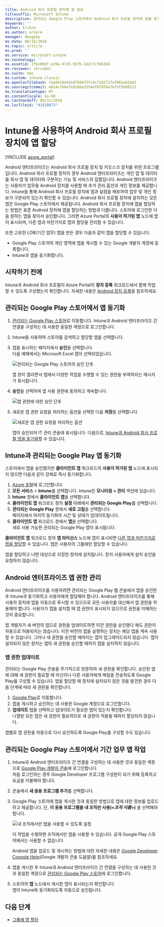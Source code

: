 ```yaml
---
title: Android 회사 프로필 장치에 앱 할당
titlesuffix: Microsoft Intune
description: 관리되는 Google Play 스토어에서 Android 회사 프로필 장치에 앱을 동기화하고 할당하는 방법을 파악합니다.
keywords: ''
author: Erikre
ms.author: erikre
manager: dougeby
ms.date: 06/15/2018
ms.topic: article
ms.prod: ''
ms.service: microsoft-intune
ms.technology: ''
ms.assetid: 2f6c06bf-e29a-4715-937b-1d2c7cf663d4
ms.reviewer: chrisbal
ms.suite: ems
ms.custom: intune-classic
ms.openlocfilehash: faa8918441bd705875fcdc72d3717af001ab2b85
ms.sourcegitcommit: e814cfbbefe818be3254ef6f859a7bf5f5b99123
ms.translationtype: HT
ms.contentlocale: ko-KR
ms.lasthandoff: 08/31/2018
ms.locfileid: "43329873"
---
```

# <a name="assign-apps-to-android-work-profile-devices-with-intune"></a>Intune을 사용하여 Android 회사 프로필 장치에 앱 할당

[!INCLUDE [azure_portal](./includes/azure_portal.md)]

Android 엔터프라이즈는 Android 회사 프로필 장치 및 키오스크 장치를 위한 프로그램입니다. Android 회사 프로필 장치의 경우 Android 엔터프라이즈는 개인 앱 및 데이터를 회사 앱 및 데이터와 구분하는 기능 및 서비스의 집합입니다. Android 엔터프라이즈는 사용자가 업무용 Android 장치를 사용할 때 추가 관리 옵션과 개인 정보를 제공합니다. Intune을 통해 Android 회사 프로필 장치에 앱과 설정을 배포하여 업무 및 개인 정보가 구분되어 있는지 확인할 수 있습니다. Android 회사 프로필 장치에 설치하는 모든 앱은 Google Play 스토어에서 제공됩니다. Android 회사 프로필 장치에 앱을 할당하는 방법은 표준 Android 장치에 앱을 할당하는 방법과 다릅니다. 스토어에 로그인한 다음 원하는 앱을 찾아서 승인합니다. 그러면 Azure Portal의 **사용이 허가된 앱** 노드에 앱이 표시되며, 다른 앱과 마찬가지로 앱의 할당을 관리할 수 있습니다.

또한 고유한 LOB(기간 업무) 앱을 만든 경우 다음과 같이 앱을 할당할 수 있습니다.
- Google Play 스토어의 개인 영역에 앱을 게시할 수 있는 Google 개발자 계정에 등록합니다.
- Intune과 앱을 동기화합니다.

## <a name="before-you-start"></a>시작하기 전에

Intune과 Android 회사 프로필이 Azure Portal의 **장치 등록** 워크로드에서 함께 작업할 수 있도록 구성했는지 확인합니다. 자세한 내용은 [Android 장치 등록](android-work-profile-enroll.md)을 참조하세요.

## <a name="synchronize-an-app-from-the-managed-google-play-store"></a>관리되는 Google Play 스토어에서 앱 동기화

1. [관리되는 Google Play 스토어](https://play.google.com/work)로 이동합니다. Intune과 Android 엔터프라이즈 간 연결을 구성하는 데 사용한 동일한 계정으로 로그인합니다.
2. Intune을 사용하여 스토어를 검색하고 할당할 앱을 선택합니다.
3. 앱을 표시하는 페이지에서 **승인**을 선택합니다.  
    다음 예제에서는 Microsoft Excel 앱이 선택되었습니다.

    ![관리되는 Google Play 스토어의 승인 단추](media/approve.png)
    
   앱 창이 열리면서 앱에서 다양한 작업을 수행할 수 있는 권한을 부여하라는 메시지가 표시됩니다. 

4. **승인**을 선택하여 앱 사용 권한에 동의하고 계속합니다.

    ![앱 권한에 대한 승인 단추](media/approve-app-permissions.png)

5. 새로운 앱 권한 요청을 처리하는 옵션을 선택한 다음 **저장**을 선택합니다.

    ![새로운 앱 권한 요청을 처리하는 옵션](media/approve-app-settings.png)

    앱이 승인되어 IT 관리 콘솔에 표시됩니다. 다음으로, [Intune과 Android 회사 프로필 앱을 동기화](apps-add-android-for-work.md#sync-an-android-for-work-app-with-intune)할 수 있습니다. 

## <a name="sync-a-managed-google-play-app-with-intune"></a>Intune과 관리되는 Google Play 앱 동기화

스토어에서 앱을 승인했지만 **클라이언트 앱** 워크로드의 **사용이 허가된 앱** 노드에 표시되지 않으면 다음과 같이 강제로 즉시 동기화합니다.

1. [Azure 포털](https://portal.azure.com)에 로그인합니다.
2. **모든 서비스** > **Intune**을 선택합니다. Intune은 **모니터링 + 관리** 섹션에 있습니다.
3. **Intune** 창에서 **클라이언트 앱**을 선택합니다.
4. **클라이언트 앱** 워크로드 창의 **설정** 아래에서 **관리되는 Google Play**를 선택합니다.
5. **관리되는 Google Play** 창에서 **새로 고침**을 선택합니다.  
    페이지에서 마지막 동기화의 시간 및 상태가 업데이트됩니다.
6. **클라이언트 앱** 워크로드 창에서 **앱**을 선택합니다.  
    새로 사용 가능한 관리되는 Google Play 앱이 표시됩니다.

**클라이언트 앱** 워크로드 창의 **앱 라이선스** 노드에 앱이 표시되면 [다른 앱과 마찬가지로 앱을 할당](/intune-azure/manage-apps/deploy-apps)할 수 있습니다. 앱은 사용자의 그룹에만 할당할 수 있습니다.

앱을 할당하고 나면 대상으로 지정한 장치에 설치됩니다. 장치 사용자에게 설치 승인을 요청하지 않습니다.

## <a name="manage-android-enterprise-app-permissions"></a>Android 엔터프라이즈 앱 권한 관리
Android 엔터프라이즈를 사용하려면 관리되는 Google Play 웹 콘솔에서 앱을 승인한 후 Intune과 동기화하고 사용자에게 할당해야 합니다. Android 엔터프라이즈를 통해 사용자 장치에 앱을 자동으로 푸시할 수 있으므로 모든 사용자를 대신해서 앱 권한을 허용해야 합니다. 사용자가 앱을 설치할 때 앱 권한이 표시되지 않으므로 권한을 이해하는 것이 중요합니다.

앱 개발자가 새 버전의 앱으로 권한을 업데이트하면 이전 권한을 승인했다 해도 권한이 자동으로 허용되지는 않습니다. 이전 버전의 앱을 실행하는 장치는 해당 앱을 계속 사용할 수 있습니다. 그러나 새 권한을 승인할 때까지는 앱이 업그레이드되지 않습니다. 앱이 설치되지 않은 장치는 앱의 새 권한을 승인할 때까지 앱을 설치하지 않습니다.

### <a name="update-app-permissions"></a>앱 권한 업데이트

관리되는 Google Play 콘솔을 주기적으로 방문하여 새 권한을 확인합니다. 승인된 앱에 대해 새 권한이 필요할 때 자신이나 다른 사용자에게 메일을 전송하도록 Google Play를 구성할 수 있습니다. 앱을 할당할 때 장치에 설치되지 않은 것을 발견한 경우 다음 단계에 따라 새 권한을 확인합니다.

1. [Google Play](http://play.google.com/work)로 이동합니다.
2. 앱을 게시하고 승인하는 데 사용한 Google 계정으로 로그인합니다.
3. **업데이트** 탭을 선택하고 업데이트가 필요한 앱이 있는지 확인합니다.  
    나열된 모든 앱은 새 권한이 필요하므로 새 권한이 적용될 때까지 할당되지 않습니다.

앱별로 앱 권한을 자동으로 다시 승인하도록 Google Play를 구성할 수도 있습니다. 

## <a name="working-with-a-line-of-business-app-from-the-managed-google-play-store"></a>관리되는 Google Play 스토어에서 기간 업무 앱 작업

1. Intune과 Android 엔터프라이즈 간 연결을 구성하는 데 사용한 것과 동일한 계정으로 [Google Play 개발자 콘솔](https://play.google.com/apps/publish)에 로그인합니다.  
    처음 로그인하는 경우 Google Developer 프로그램 구성원이 되기 위해 등록하고 요금을 지불해야 합니다.
2. 콘솔에서 **새 응용 프로그램 추가**를 선택합니다.
3. Google Play 스토어에 앱을 게시한 것과 동일한 방법으로 앱에 대한 정보를 업로드하고 제공합니다. 단, **이 응용 프로그램을 내 조직만 사용(<*조직 이름*>)** 을 선택해야 합니다.

    ![내 조직에서만 앱을 사용할 수 있도록 설정](media/restrict.png)

    이 작업을 수행하면 조직에서만 앱을 사용할 수 있습니다. 공개 Google Play 스토어에서는 사용할 수 없습니다.

    Android 앱을 업로드 및 게시하는 방법에 대한 자세한 내용은 [Google Developer Console Help](https://support.google.com/googleplay/android-developer/answer/113469)(Google 개발자 콘솔 도움말)를 참조하세요.
4. 앱을 게시한 후 Intune과 Android 엔터프라이즈 간 연결을 구성하는 데 사용한 것과 동일한 계정으로 [관리되는 Google Play 스토어](https://play.google.com/work)에 로그인합니다.
5. 스토어의 **앱** 노드에서 게시한 앱이 표시되는지 확인합니다.  
    앱이 Intune와 동기화되도록 자동으로 승인됩니다.

## <a name="next-steps"></a>다음 단계

- [그룹에 앱 할당](apps-deploy.md) 

